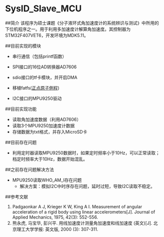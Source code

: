 # SysID\_Slave_MCU

##简介
该程序为硕士课题《分子液环式角加速度计的系统辨识与测试》中所用的下位机程序之一。用于利用多加速度计解算角加速度。其控制器为STM32F407VET6，开发环境为MDK5.11。

##目前实现的模块

- 串行通信（包括printf函数）
- SPI接口的16位AD转换器AD7606

- sdio接口的tf卡模块，并开启DMA
- 移植fatfs([正点原子例程](http://www.openedv.com/))
- I2C接口的MPU9250驱动

##目前实现功能

- 读取角加速度数据（利用AD7606）
- 读取3个MPU9250加速度计数据
- 存储数据为txt格式，并存入MicroSD卡

##目前存在问题

- 利用定时器读取MPU9250数据时，如果定时频率小于10Hz，可以正常读取；档定时频率大于10Hz，数据开始混乱。

##之前存在问题解决方法

- MPU9250读取WHO_AM_I存在问题
	- 解决方案：模拟I2C中时序存在问题，延时过短，导致I2C读取不稳定。

##参考文献

1. Padgaonkar A J, Krieger K W, King A I. Measurement of angular acceleration of a rigid body using linear accelerometers[J]. Journal of Applied Mechanics, 1975, 42(3): 552-556.
2. 熊永虎, 马宝华, 彭兴平. 用线加速度计测量角加速度和线加速度 (英文)[J]. 北京理工大学学报: 英文版, 2000 (3): 307-311.
